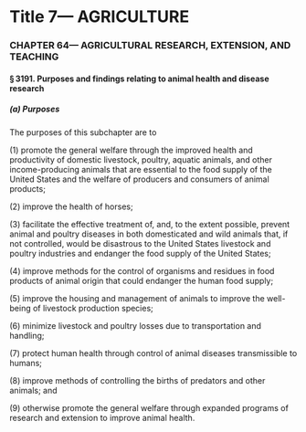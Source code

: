 
# Title 7— AGRICULTURE
### CHAPTER 64— AGRICULTURAL RESEARCH, EXTENSION, AND TEACHING
#### § 3191. Purposes and findings relating to animal health and disease research
##### (a) Purposes

The purposes of this subchapter are to

(1) promote the general welfare through the improved health and productivity of domestic livestock, poultry, aquatic animals, and other income-producing animals that are essential to the food supply of the United States and the welfare of producers and consumers of animal products;

(2) improve the health of horses;

(3) facilitate the effective treatment of, and, to the extent possible, prevent animal and poultry diseases in both domesticated and wild animals that, if not controlled, would be disastrous to the United States livestock and poultry industries and endanger the food supply of the United States;

(4) improve methods for the control of organisms and residues in food products of animal origin that could endanger the human food supply;

(5) improve the housing and management of animals to improve the well-being of livestock production species;

(6) minimize livestock and poultry losses due to transportation and handling;

(7) protect human health through control of animal diseases transmissible to humans;

(8) improve methods of controlling the births of predators and other animals; and

(9) otherwise promote the general welfare through expanded programs of research and extension to improve animal health.
